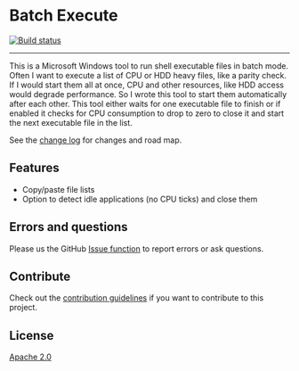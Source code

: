 # Batch Execute

[![Build status](https://ci.appveyor.com/api/projects/status/d1eqkbkgom7hd9xu?svg=true)](https://ci.appveyor.com/project/danielscherzer/batchexecute)

---------------------------------------

This is a Microsoft Windows tool to run shell executable files in batch mode. Often I want to execute a list of CPU or HDD heavy files, like a parity check. If I would start them all at once, CPU and other resources, like HDD access would degrade performance. So I wrote this tool to start them automatically after each other. This tool either waits for one executable file to finish or if enabled it checks for CPU consumption to drop to zero to close it and start the next executable file in the list.

See the [change log](CHANGELOG.md) for changes and road map.

## Features
- Copy/paste file lists
- Option to detect idle applications (no CPU ticks) and close them

## Errors and questions
Please us the GitHub [Issue function](https://github.com/danielscherzer/AutoUpdateViaGitHubRelease/issues/new) to report errors or ask questions.

## Contribute
Check out the [contribution guidelines](CONTRIBUTING.md)
if you want to contribute to this project.


## License
[Apache 2.0](http://www.apache.org/licenses/LICENSE-2.0)